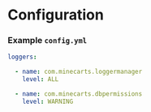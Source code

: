 # Configuration

### Example `config.yml`

```yml
loggers:

  - name: com.minecarts.loggermanager
    level: ALL

  - name: com.minecarts.dbpermissions
    level: WARNING
```